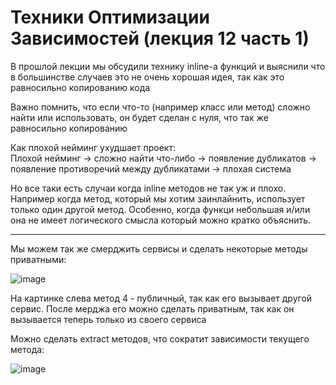 # Техники Оптимизации Зависимостей (лекция 12 часть 1)

В прошлой лекции мы обсудили технику inline-а функций и выяснили что в большинстве случаев это не очень хорошая идея, так как это равносильно копированию кода

Важно помнить, что если что-то (например класс или метод) сложно найти или использовать, он будет сделан с нуля, что так же равносильно копированию

Как плохой нейминг ухудшает проект:<br>
Плохой нейминг 
$\rightarrow$ сложно найти что-либо 
$\rightarrow$ появление дубликатов 
$\rightarrow$ появление противоречий между дубликатами 
$\rightarrow$ плохая система

Но все таки есть случаи когда inline методов не так уж и плохо. Например когда метод, который мы хотим заинлайнить, использует только один другой метод. 
Особенно, когда функци небольшая и/или она не имеет логического смысла который можно кратко объяснить.

----

Мы можем так же смерджить сервисы и сделать некоторые методы приватными:

![image](https://user-images.githubusercontent.com/57497898/213879713-58d627ba-eee0-4af4-ba07-70aedc111155.png)

На картинке слева метод 4 - публичный, так как его вызывает другой сервис. 
После мерджа его можно сделать приватным, так как он вызывается теперь только из своего сервиса

Можно сделать extract методов, что сократит зависимости текущего метода:

![image](https://user-images.githubusercontent.com/57497898/213881234-79c9a66f-1c97-43ef-997f-fa62c20cddc8.png)


